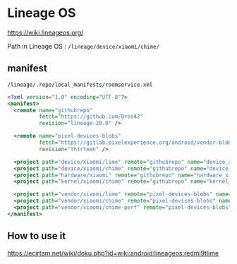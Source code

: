 # Lineage OS
https://wiki.lineageos.org/

Path in Lineage OS : `/lineage/device/xiaomi/chime/`

## manifest

`/lineage/.repo/local_manifests/roomservice.xml`  
```xml
<?xml version="1.0" encoding="UTF-8"?>
<manifest>
  <remote name="githubrepo"
          fetch="https://github.com/Oros42"
          revision="lineage-20.0" />

  <remote name="pixel-devices-blobs"
          fetch="https://gitlab.pixelexperience.org/android/vendor-blobs"
          revision="thirteen" />

  <project path="device/xiaomi/lime" remote="githubrepo" name="device_xiaomi_lime" revision="lineage-20.0" />
  <project path="device/xiaomi/chime" remote="githubrepo" name="device_xiaomi_chime" revision="lineage-20.0" />
  <project path="hardware/xiaomi" remote="githubrepo" name="hardware_xiaomi" revision="lineage-20.0" />
  <project path="kernel/xiaomi/chime" remote="githubrepo" name="kernel_xiaomi_chime" revision="lineage-20.0" />

  <project path="vendor/xiaomi/lime" remote="pixel-devices-blobs" name="vendor_xiaomi_lime" revision="thirteen" />
  <project path="vendor/xiaomi/chime" remote="pixel-devices-blobs" name="vendor_xiaomi_chime" revision="thirteen" />
  <project path="vendor/xiaomi/chime-perf" remote="pixel-devices-blobs" name="vendor_xiaomi_chime-perf" revision="thirteen" />
</manifest>
```

## How to use it
https://ecirtam.net/wiki/doku.php?id=wiki:android:lineageos:redmi9tlime